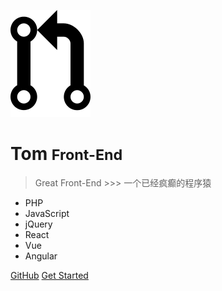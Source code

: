 <!-- _coverpage.md -->

![logo](_media/icon.png)

# Tom <small>Front-End</small>

> Great Front-End >>> 一个已经疯癫的程序猿

- PHP
- JavaScript
- jQuery
- React
- Vue
- Angular

[GitHub](https://github.com/NovemberFall)
[Get Started](README.md)